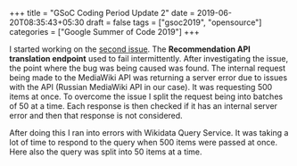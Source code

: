 +++
title = "GSoC Coding Period Update 2"
date = 2019-06-20T08:35:43+05:30
draft = false
tags = ["gsoc2019", "opensource"]
categories = ["Google Summer of Code 2019"]
+++

I started working on the [second issue](https://phabricator.wikimedia.org/T215222). The **Recommendation API translation endpoint** used to fail
intermittently. After investigating the issue, the point where the bug was being caused was found. The internal request being made to the MediaWiki API was
returning a server error due to issues with the API (Russian MediaWiki API in our case). It was requesting 500 items at once.
To overcome the issue I split the request being into batches of 50 at a time. Each response is then checked if it has an internal server error
and then that response is not considered.

After doing this I ran into errors with Wikidata Query Service. It was taking a lot of time to respond to the query when 500 items were passed at once.
Here also the query was split into 50 items at a time.
